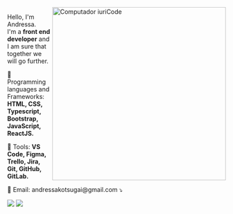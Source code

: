 <img src="https://raw.githubusercontent.com/MicaelliMedeiros/micaellimedeiros/master/image/computer-illustration.png" min-width="400px" max-width="400px" width="400px" align="right" alt="Computador iuriCode">

<p align="left"> 
  Hello, I'm Andressa.<br>
  I'm a <strong>front end developer</strong> and I am sure that together we will go further.
</p>

<p align="left">
  🦄  Programming languages and Frameworks: <strong>HTML, CSS, Typescript, Bootstrap, JavaScript, ReactJS.</strong>
</p>

<p align="left">
  💼 Tools: <strong>VS Code, Figma, Trello, Jira, Git, GitHub, GitLab.</strong>
</p>

<p align="left">
  💌 Email: andressakotsugai@gmail.com ⤵
</p>

<p align="left">

  <a href="https://www.linkedin.com/in/andressakotsugai/" alt="Linkedin">
  <img src="https://img.shields.io/badge/-Linkedin-0e76a8?style=flat-square&logo=Linkedin&logoColor=white&link=https://www.linkedin.com/in/andressakotsugai/" /></a>

  <a href="https://www.instagram.com/dessflav" alt="Instagram">
  <img src="https://img.shields.io/badge/-Instagram-DF0174?style=flat-square&labelColor=DF0174&logo=instagram&logoColor=white&link=https://www.instagram.com/dessflav"/></a>
</p>   

